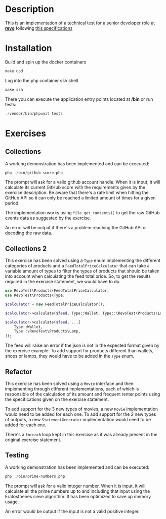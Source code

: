 # Description

This is an implementation of a technical test for a senior developer role at
**[revo](https://revo.works/ca)**
following
[this specifications](https://support.revo.works/en/articles/205?preview=1)

# Installation

Build and spin up the docker containers

````php
make upd
````

Log into the php container ssh shell

````php
make ssh
````

There you can execute the application entry points located at **/bin** or run tests:

````php
./vendor/bin/phpunit tests
````
# Exercises

## Collections

A working demonstration has been implemented and can be executed:

````php
php ./bin/github-score.php
````

The prompt will ask for a valid github account handle. When it is input, it will calculate its current GitHub score
with the requirements given by the exercise description. Be aware that there's a rate limit when hitting the GitHub API
so it can only be reached a limited amount of times for a given period.

The implementation works using ```file_get_contents()``` to get the raw GitHub events data as suggested by the exercise.

An error will be output if there's a problem reaching the GitHub API or decoding the raw data.

## Collections 2

This exercise has been solved using a ```Type``` enum implementing the different categories of products and a
```FeedTotalPriceCalculator``` that can take a variable amount of types to filter the types of products that should
be taken into account when calculating the feed total price. So, to get the results required in the exercise statement, we
would have to do:

````php
use RevoTest\Products\FeedTotalPriceCalculator;
use RevoTest\Products\Type;

$calculator = new FeedTotalPriceCalculator();

$calculator->calculate($feed, Type::Wallet, Type::\RevoTest\Products\Lamp)

$calculator->calculate($feed, ...[
    Type::Wallet,
    Type::\RevoTest\Products\Lamp,
]);
````

The feed will raise an error if the json is not in the expected format given by the exercise example.
To add support for products different than wallets, shoes or lamps, they would have to be added in the ```Type``` enum.

## Refactor

This exercise has been solved using a ```Movie``` interface and then implementing through different implementations, 
each of which is responsible of the calculation of its amount and frequent renter points using the specifications given
on the exercise statement.

To add support for the 3 new types of movies, a new ```Movie``` implementation would need to be added for each one.
To add support for the 2 new types of outputs, a new ```StatementGenerator``` implementation would need to be added for each one.

There's a ```foreach``` loop kept in this exercise as it was already present in the original exercise statement.

## Testing

A working demonstration has been implemented and can be executed:

````php
php ./bin/prime-numbers.php
````
The prompt will ask for a valid integer number. When it is input, it will calculate all the prime numbers
up to and including that input using the Eratosthenes sieve algorithm. It has been optimized to save up memory usage.

An error would be output if the input is not a valid positive integer.


